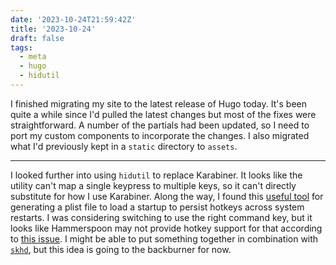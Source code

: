 ```yaml
---
date: '2023-10-24T21:59:42Z'
title: '2023-10-24'
draft: false
tags:
  - meta
  - hugo
  - hidutil
---
```


I finished migrating my site to the latest release of Hugo today.
It's been quite a while since I'd pulled the latest changes but most of the fixes were straightforward.
A number of the partials had been updated, so I need to port my custom components to incorporate the changes.
I also migrated what I'd previously kept in a `static` directory to `assets`.

---

I looked further into using `hidutil` to replace Karabiner.
It looks like the utility can't map a single keypress to multiple keys, so it can't directly substitute for how I use Karabiner.
Along the way, I found this [useful tool](https://hidutil-generator.netlify.app/) for generating a plist file to load a startup to persist hotkeys across system restarts.
I was considering switching to use the right command key, but it looks like Hammerspoon may not provide hotkey support for that according to [this issue](https://github.com/Hammerspoon/hammerspoon/issues/3245).
I might be able to put something together in combination with [`skhd`](/til/skhd/intro), but this idea is going to the backburner for now.
